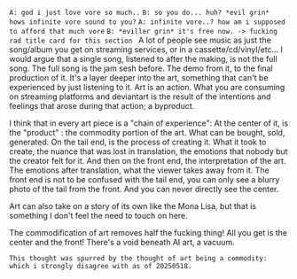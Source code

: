 `A: god i just love vore so much..`
`B: so you do... huh? *evil grin* hows infinite vore sound to you?`
`A: infinite vore..? how am i supposed to afford that much vore`
`B: *eviller grin* it's free now. -> fucking rad title card for this section `
A lot of people see music as just the song/album you get on streaming services, or in a cassette/cd/vinyl/etc...
I would argue that a single song, listened to after the making, is not the full song. The full song is the jam sesh before. The demo from it, to the final production of it. It's a layer deeper into the art, something that can't be experienced by just listening to it.
Art is an action. What you are consuming on streaming platforms and deviantart is the result of the intentions and feelings that arose during that action; a byproduct.

I think that in every art piece is a "chain of experience":
At the center of it, is the "product" : the commodity portion of the art. What can be bought, sold, generated. On the tail end, is the process of creating it. What it took to create, the nuance that was lost in translation, the emotions that nobody but the creator felt for it. And then on the front end, the interpretation of the art. The emotions after translation, what the viewer takes away from it. The front end is not to be confused with the tail end, you can only see a blurry photo of the tail from the front. And you can never directly see the center.

Art can also take on a story of its own like the Mona Lisa, but that is something I don't feel the need to touch on here.

The commodification of art removes half the fucking thing! All you get is the center and the front! There's a void beneath AI art, a vacuum.

`This thought was spurred by the thought of art being a commodity: which i strongly disagree with as of 20250518.`